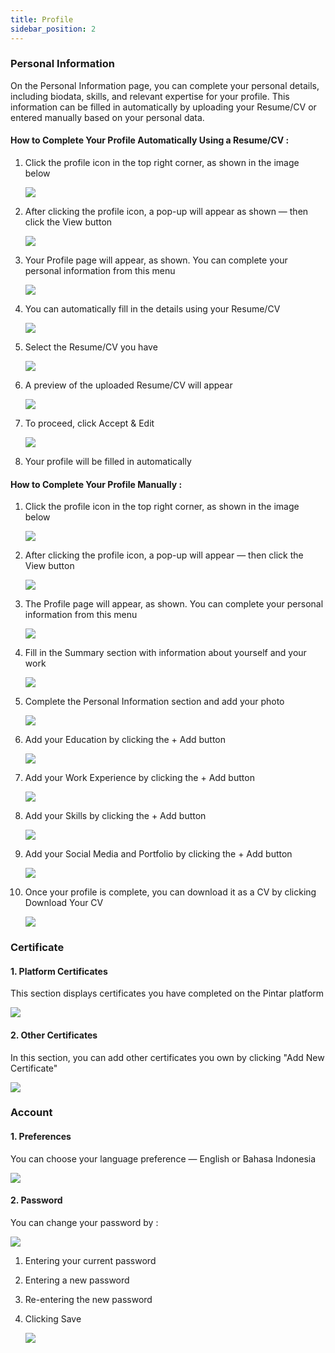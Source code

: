```yaml
---
title: Profile
sidebar_position: 2
---
```

### **Personal Information**

On the Personal Information page, you can complete your personal details, including biodata, skills, and relevant expertise for your profile. This information can be filled in automatically by uploading your Resume/CV or entered manually based on your personal data.

#### **How to Complete Your Profile Automatically Using a Resume/CV :**

1. Click the profile icon in the top right corner, as shown in the image below

   ![](/img/profile-eng-opportunity-1.jpg)
2. After clicking the profile icon, a pop-up will appear as shown — then click the View button

   ![](/img/profile-eng-opportunity-2.jpg)
3. Your Profile page will appear, as shown. You can complete your personal information from this menu

   ![](/img/profile-eng-opportunity-12.jpg)
4. You can automatically fill in the details using your Resume/CV

   ![](/img/profile-eng-opportunity-3.jpg)
5. Select the Resume/CV you have

   ![](/img/profile-eng-opportunity-4.jpg)
6. A preview of the uploaded Resume/CV will appear

   ![](/img/profile-eng-opportunity-5.jpg)
7. To proceed, click Accept & Edit

   ![](/img/profile-eng-opportunity-6.jpg)
8. Your profile will be filled in automatically



#### **How to Complete Your Profile Manually :**

1. Click the profile icon in the top right corner, as shown in the image below

   ![](/img/profile-eng-opportunity-1.jpg)
2. After clicking the profile icon, a pop-up will appear — then click the View button

   ![](/img/profile-eng-opportunity-2.jpg)
3. The Profile page will appear, as shown. You can complete your personal information from this menu

   ![](/img/profile-eng-opportunity-12.jpg)
4. Fill in the Summary section with information about yourself and your work

   ![](/img/profile-eng-3.jpg)
5. Complete the Personal Information section and add your photo

   ![](/img/profile-eng-4.jpg)
6. Add your Education by clicking the + Add button

   ![](/img/profile-eng-5.jpg)
7. Add your Work Experience by clicking the + Add button

   ![](/img/profile-eng-6.jpg)
8. Add your Skills by clicking the + Add button

   ![](/img/profile-eng-7.jpg)
9. Add your Social Media and Portfolio by clicking the + Add button

   ![](/img/profile-eng-8.jpg)
10. Once your profile is complete, you can download it as a CV by clicking Download Your CV

    ![](/img/profile-eng-9.jpg)

### **Certificate**

#### **1. Platform Certificates**

This section displays certificates you have completed on the Pintar platform

![](/img/profile-eng-opportunity-7.jpg)

#### **2. Other Certificates**

In this section, you can add other certificates you own by clicking "Add New Certificate"

![](/img/profile-eng-opportunity-8.jpg)

### **Account**

#### **1. Preferences**

You can choose your language preference — English or Bahasa Indonesia

![](/img/profile-eng-opportunity-9.jpg)

#### **2. Password**

You can change your password by :

![](/img/profile-eng-opportunity-10.jpg)

1. Entering your current password
2. Entering a new password
3. Re-entering the new password
4. Clicking Save

   ![](/img/profile-eng-opportunity-11.jpg)
